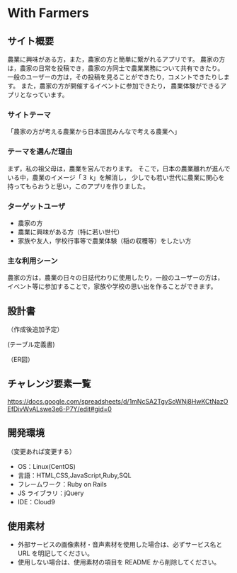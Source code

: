 # With Farmers

## サイト概要

農業に興味がある方，また，農家の方と簡単に繋がれるアプリです。
農家の方は，農家の日常を投稿でき，農家の方同士で農業業務について共有できたり。
一般のユーザーの方は，その投稿を見ることができたり，コメントできたりします。
また，農家の方が開催するイベントに参加できたり，
農業体験ができるアプリとなっています。

### サイトテーマ

「農家の方が考える農業から日本国民みんなで考える農業へ」

### テーマを選んだ理由

まず，私の祖父母は，農業を営んでおります。
そこで，日本の農業離れが進んでいる中，農業のイメージ「３ k」を解消し，
少しでも若い世代に農業に関心を持ってもらおうと思い，このアプリを作りました。

### ターゲットユーザ

- 農家の方
- 農業に興味がある方（特に若い世代）
- 家族や友人，学校行事等で農業体験（稲の収穫等）をしたい方

### 主な利用シーン

農家の方は，農業の日々の日誌代わりに使用したり，一般のユーザーの方は，
イベント等に参加することで，家族や学校の思い出を作ることができます。

## 設計書
（作成後追加予定）

(テーブル定義書)


（ER図）



## チャレンジ要素一覧

https://docs.google.com/spreadsheets/d/1mNcSA2TgvSoWNj8HwKCtNazOEfDivWvALswe3e6-P7Y/edit#gid=0

## 開発環境
（変更あれば変更する）
- OS：Linux(CentOS)
- 言語：HTML,CSS,JavaScript,Ruby,SQL
- フレームワーク：Ruby on Rails
- JS ライブラリ：jQuery
- IDE：Cloud9

## 使用素材

- 外部サービスの画像素材・音声素材を使用した場合は、必ずサービス名と URL を明記してください。
- 使用しない場合は、使用素材の項目を README から削除してください。
